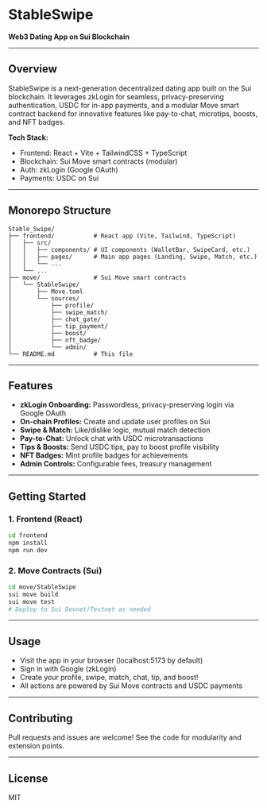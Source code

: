 # StableSwipe

**Web3 Dating App on Sui Blockchain**

---

## Overview
StableSwipe is a next-generation decentralized dating app built on the Sui blockchain. It leverages zkLogin for seamless, privacy-preserving authentication, USDC for in-app payments, and a modular Move smart contract backend for innovative features like pay-to-chat, microtips, boosts, and NFT badges.

**Tech Stack:**
- Frontend: React + Vite + TailwindCSS + TypeScript
- Blockchain: Sui Move smart contracts (modular)
- Auth: zkLogin (Google OAuth)
- Payments: USDC on Sui

---

## Monorepo Structure

```
Stable_Swipe/
├── frontend/           # React app (Vite, Tailwind, TypeScript)
│   ├── src/
│   │   ├── components/ # UI components (WalletBar, SwipeCard, etc.)
│   │   ├── pages/      # Main app pages (Landing, Swipe, Match, etc.)
│   │   └── ...
│   └── ...
├── move/               # Sui Move smart contracts
│   └── StableSwipe/
│       ├── Move.toml
│       └── sources/
│           ├── profile/
│           ├── swipe_match/
│           ├── chat_gate/
│           ├── tip_payment/
│           ├── boost/
│           ├── nft_badge/
│           └── admin/
└── README.md           # This file
```

---

## Features
- **zkLogin Onboarding:** Passwordless, privacy-preserving login via Google OAuth
- **On-chain Profiles:** Create and update user profiles on Sui
- **Swipe & Match:** Like/dislike logic, mutual match detection
- **Pay-to-Chat:** Unlock chat with USDC microtransactions
- **Tips & Boosts:** Send USDC tips, pay to boost profile visibility
- **NFT Badges:** Mint profile badges for achievements
- **Admin Controls:** Configurable fees, treasury management

---

## Getting Started

### 1. Frontend (React)
```bash
cd frontend
npm install
npm run dev
```

### 2. Move Contracts (Sui)
```bash
cd move/StableSwipe
sui move build
sui move test
# Deploy to Sui Devnet/Testnet as needed
```

---

## Usage
- Visit the app in your browser (localhost:5173 by default)
- Sign in with Google (zkLogin)
- Create your profile, swipe, match, chat, tip, and boost!
- All actions are powered by Sui Move contracts and USDC payments

---

## Contributing
Pull requests and issues are welcome! See the code for modularity and extension points.

---

## License
MIT 